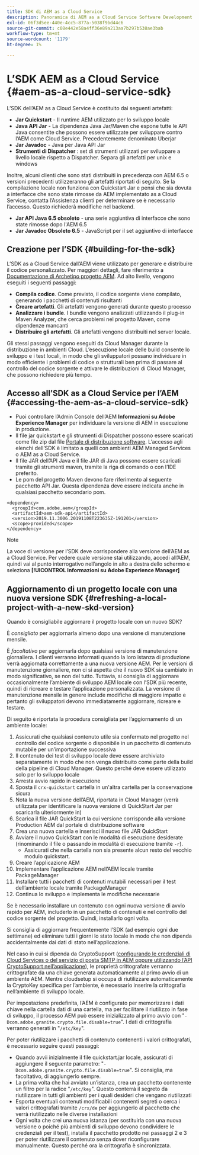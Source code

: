 ```yaml
---
title: SDK di AEM as a Cloud Service
description: Panoramica di AEM as a Cloud Service Software Development Kit
exl-id: 06f3d5ee-440e-4cc5-877a-5038f9bd44c6
source-git-commit: c08e442e58a4ff36e89a213aa7b297b538ae3bab
workflow-type: tm+mt
source-wordcount: '1179'
ht-degree: 1%

---
```


# L’SDK AEM as a Cloud Service {#aem-as-a-cloud-service-sdk}

L’SDK dell’AEM as a Cloud Service è costituito dai seguenti artefatti:

* **Jar Quickstart** - Il runtime AEM utilizzato per lo sviluppo locale
* **Java API Jar** - La dipendenza Java Jar/Maven che espone tutte le API Java consentite che possono essere utilizzate per sviluppare contro l’AEM come Cloud Service. Precedentemente denominato Uberjar
* **Jar Javadoc** - Java per Java API Jar
* **Strumenti di Dispatcher** : set di strumenti utilizzati per sviluppare a livello locale rispetto a Dispatcher. Separa gli artefatti per unix e windows

Inoltre, alcuni clienti che sono stati distribuiti in precedenza con AEM 6.5 o versioni precedenti utilizzeranno gli artefatti riportati di seguito. Se la compilazione locale non funziona con Quickstart Jar e pensi che sia dovuta a interfacce che sono state rimosse da AEM implementato as a Cloud Service, contatta l’Assistenza clienti per determinare se è necessario l’accesso. Questo richiederà modifiche nel backend.

* **Jar API Java 6.5 obsoleto** - una serie aggiuntiva di interfacce che sono state rimosse dopo l&#39;AEM 6.5
* **Jar Javadoc Obsoleto 6.5** - JavaScript per il set aggiuntivo di interfacce

## Creazione per l’SDK {#building-for-the-sdk}

L’SDK as a Cloud Service dall’AEM viene utilizzato per generare e distribuire il codice personalizzato. Per maggiori dettagli, fare riferimento a [Documentazione di Archetipo progetto AEM](https://experienceleague.adobe.com/docs/experience-manager-core-components/using/developing/archetype/using.html?lang=en). Ad alto livello, vengono eseguiti i seguenti passaggi:

* **Compila codice**. Come previsto, il codice sorgente viene compilato, generando i pacchetti di contenuti risultanti
* **Creare artefatti**. Gli artefatti vengono generati durante questo processo
* **Analizzare i bundle**. I bundle vengono analizzati utilizzando il plug-in Maven Analyzer, che cerca problemi nel progetto Maven, come dipendenze mancanti
* **Distribuire gli artefatti**. Gli artefatti vengono distribuiti nel server locale.

Gli stessi passaggi vengono eseguiti da Cloud Manager durante la distribuzione in ambienti Cloud. L’esecuzione locale delle build consente lo sviluppo e i test locali, in modo che gli sviluppatori possano individuare in modo efficiente i problemi di codice o strutturali ben prima di passare al controllo del codice sorgente e attivare le distribuzioni di Cloud Manager, che possono richiedere più tempo.

## Accesso all’SDK as a Cloud Service per l’AEM {#accessing-the-aem-as-a-cloud-service-sdk}

* Puoi controllare l’Admin Console dell’AEM **Informazioni su Adobe Experience Manager** per individuare la versione di AEM in esecuzione in produzione.
* Il file jar quickstart e gli strumenti di Dispatcher possono essere scaricati come file zip dal file [Portale di distribuzione software](https://experience.adobe.com/#/downloads/content/software-distribution/it/aemcloud.html). L’accesso agli elenchi dell’SDK è limitato a quelli con ambienti AEM Managed Services o AEM as a Cloud Service.
* Il file JAR dell’API Java e il file JAR di Java possono essere scaricati tramite gli strumenti maven, tramite la riga di comando o con l’IDE preferito.
* Le pom del progetto Maven devono fare riferimento al seguente pacchetto API Jar. Questa dipendenza deve essere indicata anche in qualsiasi pacchetto secondario pom.

```
<dependency>
  <groupId>com.adobe.aem</groupId>
  <artifactId>aem-sdk-api</artifactId>
  <version>2019.11.3006.20191108T223635Z-191201</version>
  <scope>provided</scope>
</dependency>
```

>[!NOTE]
>
>La voce di versione per l’SDK deve corrispondere alla versione dell’AEM as a Cloud Service. Per vedere quale versione stai utilizzando, accedi all’AEM, quindi vai al punto interrogativo nell’angolo in alto a destra dello schermo e seleziona **[!UICONTROL Informazioni su Adobe Experience Manager]**


## Aggiornamento di un progetto locale con una nuova versione SDK {#refreshing-a-local-project-with-a-new-skd-version}

Quando è consigliabile aggiornare il progetto locale con un nuovo SDK?

È *consigliato* per aggiornarla almeno dopo una versione di manutenzione mensile.

È *facoltativo* per aggiornarla dopo qualsiasi versione di manutenzione giornaliera. I clienti verranno informati quando la loro istanza di produzione verrà aggiornata correttamente a una nuova versione AEM. Per le versioni di manutenzione giornaliere, non ci si aspetta che il nuovo SDK sia cambiato in modo significativo, se non del tutto. Tuttavia, si consiglia di aggiornare occasionalmente l’ambiente di sviluppo AEM locale con l’SDK più recente, quindi di ricreare e testare l’applicazione personalizzata. La versione di manutenzione mensile in genere include modifiche di maggiore impatto e pertanto gli sviluppatori devono immediatamente aggiornare, ricreare e testare.

Di seguito è riportata la procedura consigliata per l’aggiornamento di un ambiente locale:

1. Assicurati che qualsiasi contenuto utile sia confermato nel progetto nel controllo del codice sorgente o disponibile in un pacchetto di contenuto mutabile per un’importazione successiva
1. Il contenuto dei test di sviluppo locale deve essere archiviato separatamente in modo che non venga distribuito come parte della build della pipeline di Cloud Manager. Questo perché deve essere utilizzato solo per lo sviluppo locale
1. Arresta avvio rapido in esecuzione
1. Sposta il `crx-quickstart` cartella in un&#39;altra cartella per la conservazione sicura
1. Nota la nuova versione dell’AEM, riportata in Cloud Manager (verrà utilizzata per identificare la nuova versione di QuickStart Jar per scaricarla ulteriormente in)
1. Scarica il file JAR QuickStart la cui versione corrisponde alla versione Production AEM dal portale di distribuzione software
1. Crea una nuova cartella e inserisci il nuovo file JAR QuickStart
1. Avviare il nuovo QuickStart con le modalità di esecuzione desiderate (rinominando il file o passando in modalità di esecuzione tramite `-r`).
   * Assicurati che nella cartella non sia presente alcun resto del vecchio modulo quickstart.
1. Creare l’applicazione AEM
1. Implementare l’applicazione AEM nell’AEM locale tramite PackageManager
1. Installare tutti i pacchetti di contenuti mutabili necessari per il test dell’ambiente locale tramite PackageManager
1. Continua lo sviluppo e implementa le modifiche necessarie

Se è necessario installare un contenuto con ogni nuova versione di avvio rapido per AEM, includerlo in un pacchetto di contenuti e nel controllo del codice sorgente del progetto. Quindi, installarlo ogni volta.

Si consiglia di aggiornare frequentemente l’SDK (ad esempio ogni due settimane) ed eliminare tutti i giorni lo stato locale in modo che non dipenda accidentalmente dai dati di stato nell’applicazione.

Nel caso in cui si dipenda da CryptoSupport ([configurando le credenziali di Cloud Services o del servizio di posta SMTP in AEM oppure utilizzando l’API CryptoSupport nell’applicazione](https://www.adobe.io/experience-manager/reference-materials/cloud-service/javadoc/com/adobe/granite/crypto/CryptoSupport.html)), le proprietà crittografate verranno crittografate da una chiave generata automaticamente al primo avvio di un ambiente AEM. Mentre cloudsetup si occupa di riutilizzare automaticamente la CryptoKey specifica per l’ambiente, è necessario inserire la crittografia nell’ambiente di sviluppo locale.

Per impostazione predefinita, l’AEM è configurato per memorizzare i dati chiave nella cartella dati di una cartella, ma per facilitare il riutilizzo in fase di sviluppo, il processo AEM può essere inizializzato al primo avvio con &quot;`-Dcom.adobe.granite.crypto.file.disable=true`&quot;. I dati di crittografia verranno generati in &quot;`/etc/key`&quot;.

Per poter riutilizzare i pacchetti di contenuto contenenti i valori crittografati, è necessario seguire questi passaggi:

* Quando avvii inizialmente il file quickstart.jar locale, assicurati di aggiungere il seguente parametro: &quot;`-Dcom.adobe.granite.crypto.file.disable=true`&quot;. Si consiglia, ma facoltativo, di aggiungerlo sempre.
* La prima volta che hai avviato un’istanza, crea un pacchetto contenente un filtro per la radice &quot;`/etc/key`&quot;. Questo conterrà il segreto da riutilizzare in tutti gli ambienti per i quali desideri che vengano riutilizzati
* Esporta eventuali contenuti modificabili contenenti segreti o cerca i valori crittografati tramite `/crx/de` per aggiungerlo al pacchetto che verrà riutilizzato nelle diverse installazioni
* Ogni volta che crei una nuova istanza (per sostituirla con una nuova versione o poiché più ambienti di sviluppo devono condividere le credenziali per il test), installa il pacchetto prodotto nei passaggi 2 e 3 per poter riutilizzare il contenuto senza dover riconfigurare manualmente. Questo perché ora la crittografia è sincronizzata.
